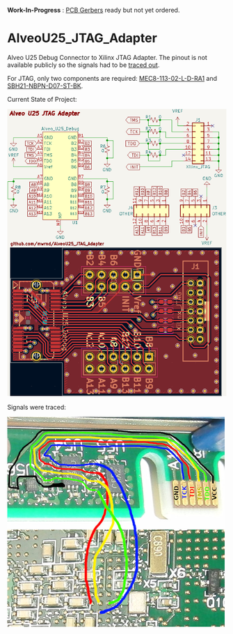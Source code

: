 **Work-In-Progress** : [PCB Gerbers](https://github.com/mwrnd/AlveoU25_JTAG_Adapter/releases/download/v0.1-alpha/AlveoU25_JTAG_Adapter-Gerbers.zip) ready but not yet ordered.

# AlveoU25_JTAG_Adapter

Alveo U25 Debug Connector to Xilinx JTAG Adapter. The pinout is not available publicly so the signals had to be [traced out](https://github.com/mwrnd/notes/blob/main/Alveo_U25/debug_log.md#figuring-out-the-jtag-debug-connector).

For JTAG, only two components are required: [MEC8-113-02-L-D-RA1](https://www.trustedparts.com/en/search/MEC8-113-02-L-D-RA1) and [SBH21-NBPN-D07-ST-BK](https://www.trustedparts.com/en/search/SBH21-NBPN-D07-ST-BK).

Current State of Project:

![Alveo U25 to Xilinx JTAG Adapter Progress](img/AlveoU25_JTAG_Adapter.png)

Signals were traced:

![Tracing Alveo U25 JTAG Signals](img/U25_JTAG_Debug_Header_Signal_Tracing.jpg)
